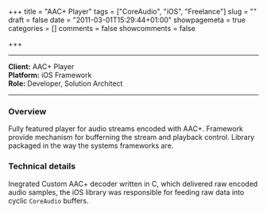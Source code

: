 +++
title = "AAC+ Player"
tags = ["CoreAudio", "iOS", "Freelance"]
slug = ""
draft = false
date = "2011-03-01T15:29:44+01:00"
showpagemeta = true
categories = []
comments = false
showcomments = false

+++

---
**Client:** AAC+ Player</br>
**Platform:** iOS Framework</br>
**Role:** Developer, Solution Architect</br>

---

### Overview

Fully featured player for audio streams encoded with AAC+. Framework provide mechanism for bufferning the stream and playback control. Library packaged in the way the systems frameworks are.

### Technical details

Inegrated Custom AAC+ decoder written in C, which delivered raw encoded audio samples, the iOS library was responsible for feeding raw data into cyclic `CoreAudio` buffers.


